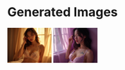 # Generated Images



<img src="2025_07_21_01.webp" width="100"/> <img src="2025_07_21_02.webp" width="100"/>